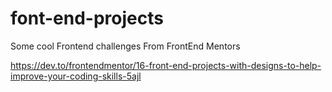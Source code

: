 # font-end-projects
Some cool Frontend challenges From FrontEnd Mentors


https://dev.to/frontendmentor/16-front-end-projects-with-designs-to-help-improve-your-coding-skills-5ajl
